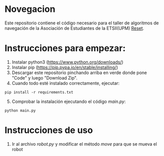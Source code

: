 # Novegacion
 Este repositorio contiene el código necesario para el taller de algoritmos de navegación de la Asociación de Estudiantes de la ETSII(UPM) [Reset](https://www.reset.etsii.upm.es).

# Instrucciones para empezar:
1. Instalar python3 (https://www.python.org/downloads/)
2. Instalar pip (https://pip.pypa.io/en/stable/installing/)
3. Descargar este repositorio pinchando arriba en verde donde pone "Code" y luego "Download Zip".
4. Cuando todo esté instalado correctamente, ejecutar: 

`pip install -r requirements.txt`

5. Comprobar la instalación ejecutando el código *main.py*: 

`python main.py`

# Instrucciones de uso
1. Ir al archivo *robot.py* y modificar el método *move* para que se mueva el robot
